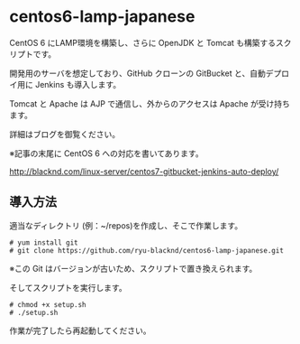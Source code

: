 centos6-lamp-japanese
=====================

CentOS 6 にLAMP環境を構築し、さらに OpenJDK と Tomcat も構築するスクリプトです。

開発用のサーバを想定しており、GitHub クローンの GitBucket と、自動デプロイ用に Jenkins も導入します。

Tomcat と Apache は AJP で通信し、外からのアクセスは Apache が受け持ちます。

詳細はブログを御覧ください。

※記事の末尾に CentOS 6 への対応を書いてあります。

http://blacknd.com/linux-server/centos7-gitbucket-jenkins-auto-deploy/


## 導入方法

適当なディレクトリ (例：~/repos)を作成し、そこで作業します。

~~~~
# yum install git
# git clone https://github.com/ryu-blacknd/centos6-lamp-japanese.git
~~~~

※この Git はバージョンが古いため、スクリプトで置き換えられます。

そしてスクリプトを実行します。

~~~~
# chmod +x setup.sh
# ./setup.sh
~~~~

作業が完了したら再起動してください。
